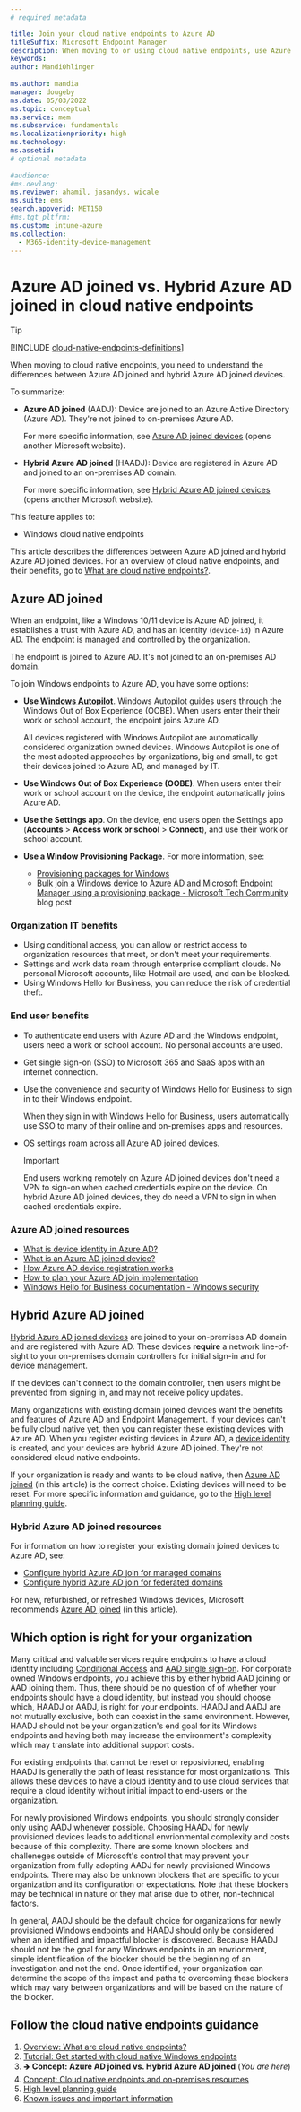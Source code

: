 ```yaml
---
# required metadata

title: Join your cloud native endpoints to Azure AD
titleSuffix: Microsoft Endpoint Manager
description: When moving to or using cloud native endpoints, use Azure AD joined endpoints. When you Azure AD join you endpoints, you can use Windows Autopilot to provision or get devices ready for organization use. Learn more about the benefits to IT admins and end-users.
keywords:
author: MandiOhlinger
  
ms.author: mandia
manager: dougeby
ms.date: 05/03/2022
ms.topic: conceptual
ms.service: mem
ms.subservice: fundamentals
ms.localizationpriority: high
ms.technology:
ms.assetid: 
# optional metadata
 
#audience:
#ms.devlang:
ms.reviewer: ahamil, jasandys, wicale
ms.suite: ems
search.appverid: MET150
#ms.tgt_pltfrm:
ms.custom: intune-azure
ms.collection:
  - M365-identity-device-management
---
```


# Azure AD joined vs. Hybrid Azure AD joined in cloud native endpoints

> [!TIP]
> [!INCLUDE [cloud-native-endpoints-definitions](./includes/cloud-native-endpoints-definitions.md)]

When moving to cloud native endpoints, you need to understand the differences between Azure AD joined and hybrid Azure AD joined devices.

To summarize:

- **Azure AD joined** (AADJ): Device are joined to an Azure Active Directory (Azure AD). They're not joined to on-premises Azure AD.

  For more specific information, see [Azure AD joined devices](/azure/active-directory/devices/concept-azure-ad-join) (opens another Microsoft website).

- **Hybrid Azure AD joined** (HAADJ): Device are registered in Azure AD and joined to an on-premises AD domain.

  For more specific information, see [Hybrid Azure AD joined devices](/azure/active-directory/devices/concept-azure-ad-join-hybrid) (opens another Microsoft website).

This feature applies to:

- Windows cloud native endpoints

This article describes the differences between Azure AD joined and hybrid Azure AD joined devices. For an overview of cloud native endpoints, and their benefits, go to [What are cloud native endpoints?](cloud-native-endpoints-overview.md).

## Azure AD joined

When an endpoint, like a Windows 10/11 device is Azure AD joined, it establishes a trust with Azure AD, and has an identity (`device-id`) in Azure AD. The endpoint is managed and controlled by the organization.

The endpoint is joined to Azure AD. It's not joined to an on-premises AD domain.

To join Windows endpoints to Azure AD, you have some options:

- **Use [Windows Autopilot](/mem/autopilot/)**. Windows Autopilot guides users through the Windows Out of Box Experience (OOBE). When users enter their their work or school account, the endpoint joins Azure AD.

  All devices registered with Windows Autopilot are automatically considered organization owned devices. Windows Autopilot is one of the most adopted approaches by organizations, big and small, to get their devices joined to Azure AD, and managed by IT.  

- **Use Windows Out of Box Experience (OOBE)**. When users enter their work or school account on the device, the endpoint automatically joins Azure AD.

- **Use the Settings app**. On the device, end users open the Settings app (**Accounts** > **Access work or school** > **Connect**), and use their work or school account.

- **Use a Window Provisioning Package**. For more information, see:

  - [Provisioning packages for Windows](/windows/configuration/provisioning-packages/provisioning-packages)
  - [Bulk join a Windows device to Azure AD and Microsoft Endpoint Manager using a provisioning package - Microsoft Tech Community](https://techcommunity.microsoft.com/t5/intune-customer-success/bulk-join-a-windows-device-to-azure-ad-and-microsoft-endpoint/ba-p/2381400) blog post

### Organization IT benefits

- Using conditional access, you can allow or restrict access to organization resources that meet, or don't meet your requirements.
- Settings and work data roam through enterprise compliant clouds. No personal Microsoft accounts, like Hotmail are used, and can be blocked.
- Using Windows Hello for Business, you can reduce the risk of credential theft.

### End user benefits

- To authenticate end users with Azure AD and the Windows endpoint, users need a work or school account. No personal accounts are used.
- Get single sign-on (SSO) to Microsoft 365 and SaaS apps with an internet connection.
- Use the convenience and security of Windows Hello for Business to sign in to their Windows endpoint.

  When they sign in with Windows Hello for Business, users automatically use SSO to many of their online and on-premises apps and resources.

- OS settings roam across all Azure AD joined devices.

  > [!IMPORTANT]
  > End users working remotely on Azure AD joined devices don't need a VPN to sign-on when cached credentials expire on the device. On hybrid Azure AD joined devices, they do need a VPN to sign in when cached credentials expire.

### Azure AD joined resources

- [What is device identity in Azure AD?](/azure/active-directory/devices/overview)
- [What is an Azure AD joined device?](/azure/active-directory/devices/concept-azure-ad-join)
- [How Azure AD device registration works](/azure/active-directory/devices/device-registration-how-it-works)
- [How to plan your Azure AD join implementation](/azure/active-directory/devices/azureadjoin-plan)
- [Windows Hello for Business documentation - Windows security](/windows/security/identity-protection/hello-for-business/)

## Hybrid Azure AD joined

[Hybrid Azure AD joined devices](/azure/active-directory/devices/concept-azure-ad-join-hybrid) are joined to your on-premises AD domain and are registered with Azure AD. These devices **require** a network line-of-sight to your on-premises domain controllers for initial sign-in and for device management.

If the devices can't connect to the domain controller, then users might be prevented from signing in, and may not receive policy updates.

Many organizations with existing domain joined devices want the benefits and features of Azure AD and Endpoint Management. If your devices can't be fully cloud native yet, then you can register these existing devices with Azure AD. When you register existing devices in Azure AD, a [device identity](/azure/active-directory/devices/overview) is created, and your devices are hybrid Azure AD joined. They're not considered cloud native endpoints.

If your organization is ready and wants to be cloud native, then [Azure AD joined](#azure-ad-joined) (in this article) is the correct choice. Existing devices will need to be reset. For more specific information and guidance, go to the [High level planning guide](cloud-native-endpoints-planning-guide.md).

### Hybrid Azure AD joined resources

For information on how to register your existing domain joined devices to Azure AD, see:

- [Configure hybrid Azure AD join for managed domains](/azure/active-directory/devices/hybrid-azuread-join-managed-domains)
- [Configure hybrid Azure AD join for federated domains](/azure/active-directory/devices/hybrid-azuread-join-federated-domains)

For new, refurbished, or refreshed Windows devices, Microsoft recommends [Azure AD joined](#azure-ad-joined) (in this article).

## Which option is right for your organization

Many critical and valuable services require endpoints to have a cloud identity including [Conditional Access](/azure/active-directory/conditional-access/overview) and [AAD single sign-on](/azure/active-directory/manage-apps/what-is-single-sign-on). For corporate owned Windows endpoints, you achieve this by either hybrid AAD joining or AAD joining them. Thus, there should be no question of of whether your endpoints should have a cloud identity, but instead you should choose which, HAADJ or AADJ, is right for your endpoints. HAADJ and AADJ are not mutually exclusive, both can coexist in the same environment. However, HAADJ should not be your organization's end goal for its Windows endpoints and having both may increase the environment's complexity which may translate into additional support costs.

For existing endpoints that cannot be reset or reposivioned, enabling HAADJ is generally the path of least resistance for most organizations. This allows these devices to have a cloud identity and to use cloud services that require a cloud identity without initial impact to end-users or the organization.

For newly provisioned Windows endpoints, you should strongly consider only using AADJ whenever possible. Choosing HAADJ for newly provisioned devices leads to additional envrionmental complexity and costs because of this complexity. There are some known blockers and challeneges outside of Microsoft's control that may prevent your organization from fully adopting AADJ for newly provisioned Windows endpoints. There may also be unknown blockers that are specific to your organization and its configuration or expectations. Note that these blockers may be technical in nature or they mat arise due to other, non-technical factors. 

In general, AADJ should be the default choice for organizations for newly provisioned Windows endpoints and HAADJ should only be considered when an identified and impactful blocker is discovered. Because HAADJ should not be the goal for any Windows endpoints in an envrionment, simple identification of the blocker should be the beginning of an investigation and not the end. Once identified, your organization can determine the scope of the impact and paths to overcoming these blockers which may vary between organizations and will be based on the nature of the blocker.

## Follow the cloud native endpoints guidance

1. [Overview: What are cloud native endpoints?](cloud-native-endpoints-overview.md)
2. [Tutorial: Get started with cloud native Windows endpoints](cloud-native-windows-endpoints.md)
3. 🡺 **Concept: Azure AD joined vs. Hybrid Azure AD joined** (*You are here*)
4. [Concept: Cloud native endpoints and on-premises resources](cloud-native-endpoints-on-premises.md)
5. [High level planning guide](cloud-native-endpoints-planning-guide.md)
6. [Known issues and important information](cloud-native-endpoints-known-issues.md)
